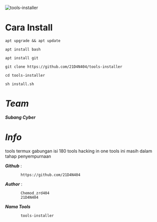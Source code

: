 ![tools-installer](https://preview.ibb.co/jGRfS9/IMG_20180909_021845_486.jpg)


Cara Install
====

```
apt upgrade && apt update

apt install bash

apt install git

git clone https://github.com/21D4N404/tools-installer

cd tools-installer

sh install.sh

```


*Team*
====


***Subang Cyber***


 
*Info*
====

tools termux gabungan isi 180 tools hacking in one
tools ini masih dalam tahap penyempurnaan
 
***Github***   :
           
           https://github.com/21D4N404
          
***Author***   :
           
           Chemod_zrd404
           21D4N404
           
***Nama Tools***
           
           tools-installer
